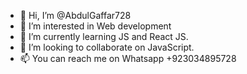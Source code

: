 - 👋 Hi, I’m @AbdulGaffar728
- 👀 I’m interested in Web development 
- 🌱 I’m currently learning JS and React JS.
- 💞️ I’m looking to collaborate on JavaScript.
- 📫 You can reach me on Whatsapp +923034895728

<!---
AbdulGaffar728/AbdulGaffar728 is a ✨ special ✨ repository because its `README.md` (this file) appears on your GitHub profile.
You can click the Preview link to take a look at your changes.
--->
